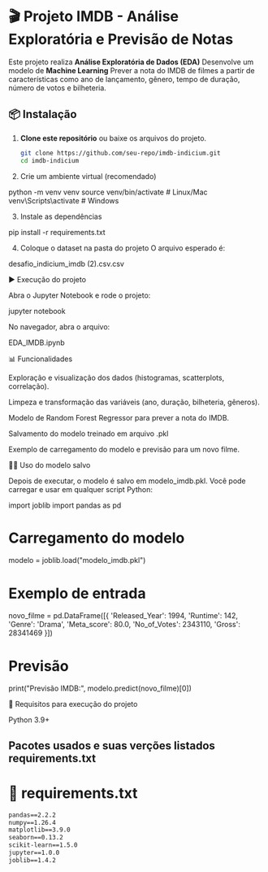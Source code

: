 # 🎬 Projeto IMDB - Análise Exploratória e Previsão de Notas

Este projeto realiza **Análise Exploratória de Dados (EDA)**
Desenvolve um modelo de **Machine Learning**
Prever a nota do IMDB de filmes a partir de características como ano de lançamento, gênero, tempo de duração, número de votos e bilheteria.

## 📦 Instalação

1. **Clone este repositório** ou baixe os arquivos do projeto.
   ```bash
   git clone https://github.com/seu-repo/imdb-indicium.git
   cd imdb-indicium

2. Crie um ambiente virtual (recomendado)

python -m venv venv
source venv/bin/activate   # Linux/Mac
venv\Scripts\activate      # Windows

3. Instale as dependências

pip install -r requirements.txt

4. Coloque o dataset na pasta do projeto
O arquivo esperado é:

desafio_indicium_imdb (2).csv.csv

▶️ Execução do projeto

Abra o Jupyter Notebook e rode o projeto:

jupyter notebook

No navegador, abra o arquivo:

EDA_IMDB.ipynb

📊 Funcionalidades

Exploração e visualização dos dados (histogramas, scatterplots, correlação).

Limpeza e transformação das variáveis (ano, duração, bilheteria, gêneros).

Modelo de Random Forest Regressor para prever a nota do IMDB.

Salvamento do modelo treinado em arquivo .pkl

Exemplo de carregamento do modelo e previsão para um novo filme.

🧑‍💻 Uso do modelo salvo

Depois de executar, o modelo é salvo em modelo_imdb.pkl.
Você pode carregar e usar em qualquer script Python:

import joblib
import pandas as pd

# Carregamento do modelo
modelo = joblib.load("modelo_imdb.pkl")

# Exemplo de entrada
novo_filme = pd.DataFrame([{
    'Released_Year': 1994,
    'Runtime': 142,
    'Genre': 'Drama',
    'Meta_score': 80.0,
    'No_of_Votes': 2343110,
    'Gross': 28341469
}])

# Previsão 
print("Previsão IMDB:", modelo.predict(novo_filme)[0])

📌 Requisitos para execução do projeto

Python 3.9+

Pacotes usados e suas verções listados **requirements.txt**
---
# 📄 **requirements.txt**
```txt
pandas==2.2.2
numpy==1.26.4
matplotlib==3.9.0
seaborn==0.13.2
scikit-learn==1.5.0
jupyter==1.0.0
joblib==1.4.2
